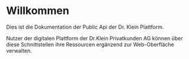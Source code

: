 # Willkommen

Dies ist die Dokumentation der Public Api der Dr. Klein Plattform.

Nutzer der digitalen Plattform der Dr.Klein Privatkunden AG können über diese Schnittstellen ihre Ressourcen ergänzend zur Web-Oberfläche verwalten.

